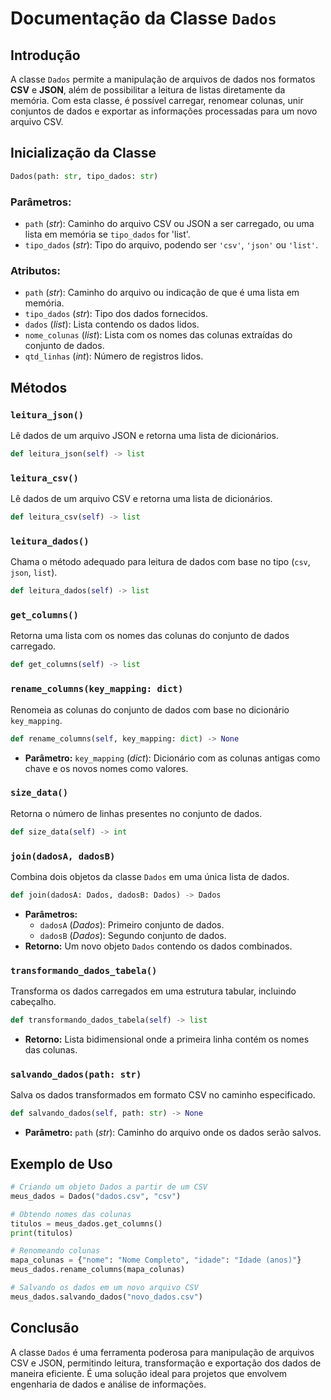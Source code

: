 # Documentação da Classe `Dados`

## Introdução
A classe `Dados` permite a manipulação de arquivos de dados nos formatos **CSV** e **JSON**, além de possibilitar a leitura de listas diretamente da memória.
Com esta classe, é possível carregar, renomear colunas, unir conjuntos de dados e exportar as informações processadas para um novo arquivo CSV.

## Inicialização da Classe
```python
Dados(path: str, tipo_dados: str)
```
### Parâmetros:
- `path` (*str*): Caminho do arquivo CSV ou JSON a ser carregado, ou uma lista em memória se `tipo_dados` for 'list'.
- `tipo_dados` (*str*): Tipo do arquivo, podendo ser `'csv'`, `'json'` ou `'list'`.

### Atributos:
- `path` (*str*): Caminho do arquivo ou indicação de que é uma lista em memória.
- `tipo_dados` (*str*): Tipo dos dados fornecidos.
- `dados` (*list*): Lista contendo os dados lidos.
- `nome_colunas` (*list*): Lista com os nomes das colunas extraídas do conjunto de dados.
- `qtd_linhas` (*int*): Número de registros lidos.

## Métodos

### `leitura_json()`
Lê dados de um arquivo JSON e retorna uma lista de dicionários.
```python
def leitura_json(self) -> list
```

### `leitura_csv()`
Lê dados de um arquivo CSV e retorna uma lista de dicionários.
```python
def leitura_csv(self) -> list
```

### `leitura_dados()`
Chama o método adequado para leitura de dados com base no tipo (`csv`, `json`, `list`).
```python
def leitura_dados(self) -> list
```

### `get_columns()`
Retorna uma lista com os nomes das colunas do conjunto de dados carregado.
```python
def get_columns(self) -> list
```

### `rename_columns(key_mapping: dict)`
Renomeia as colunas do conjunto de dados com base no dicionário `key_mapping`.
```python
def rename_columns(self, key_mapping: dict) -> None
```
- **Parâmetro:** `key_mapping` (*dict*): Dicionário com as colunas antigas como chave e os novos nomes como valores.

### `size_data()`
Retorna o número de linhas presentes no conjunto de dados.
```python
def size_data(self) -> int
```

### `join(dadosA, dadosB)`
Combina dois objetos da classe `Dados` em uma única lista de dados.
```python
def join(dadosA: Dados, dadosB: Dados) -> Dados
```
- **Parâmetros:**
  - `dadosA` (*Dados*): Primeiro conjunto de dados.
  - `dadosB` (*Dados*): Segundo conjunto de dados.
- **Retorno:** Um novo objeto `Dados` contendo os dados combinados.

### `transformando_dados_tabela()`
Transforma os dados carregados em uma estrutura tabular, incluindo cabeçalho.
```python
def transformando_dados_tabela(self) -> list
```
- **Retorno:** Lista bidimensional onde a primeira linha contém os nomes das colunas.

### `salvando_dados(path: str)`
Salva os dados transformados em formato CSV no caminho especificado.
```python
def salvando_dados(self, path: str) -> None
```
- **Parâmetro:** `path` (*str*): Caminho do arquivo onde os dados serão salvos.

## Exemplo de Uso
```python
# Criando um objeto Dados a partir de um CSV
meus_dados = Dados("dados.csv", "csv")

# Obtendo nomes das colunas
titulos = meus_dados.get_columns()
print(titulos)

# Renomeando colunas
mapa_colunas = {"nome": "Nome Completo", "idade": "Idade (anos)"}
meus_dados.rename_columns(mapa_colunas)

# Salvando os dados em um novo arquivo CSV
meus_dados.salvando_dados("novo_dados.csv")
```

## Conclusão
A classe `Dados` é uma ferramenta poderosa para manipulação de arquivos CSV e JSON, permitindo leitura, transformação e exportação dos dados de maneira eficiente. É uma solução ideal para projetos que envolvem engenharia de dados e análise de informações.


